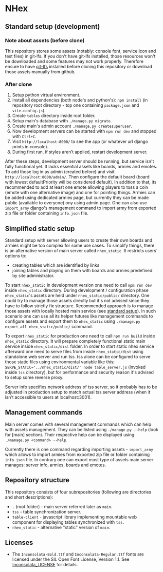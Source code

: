 # NHex

## Standard setup (development)

### Note about assets (before clone)

This repository stores some assets (notably: console font, service icon and test files) in git-lfs.
If you don't have git-lfs installed, those resources won't be downloaded
and some features may not work properly.
Therefore ensure to have [git-lfs](https://git-lfs.com/) installed before cloning this repository
or download those assets manually from github.

### After clone

1. Setup python virtual environment.
2. Install all dependencies (both node's and python's): `npm install` (in repository root directory - top one containing `package.json` and `vite.config.js`).
3. Create `tables` directory inside root folder.
4. Setup main's database with `./manage.py migrate`.
5. Create main's admin account `./manage.py createsuperuser`.
6. Now development servers can be started with `npm run dev` and stopped with `Ctrl+C`.
7. Visit `http://localhost:8000/` to see the app (or whatever url django prints in console).
8. During first run, if styles aren't applied, restart development server.

After these steps, development server should be running,
but service isn't fully functional yet.
It lacks essential assets like boards, armies and emotes.
To add those log in as admin (created before) and visit `http://localhost:8000/admin/`.
Then configure the default board (board with lowest defaultPriority will be considered default).
In addition to that, its recommended to add at least one emote
allowing players to toss a coin (emote with one alternative image)
and one for pointing things.
Armies can be added using dedicated armies page,
but currently they can be made public (available to everyone) ony using admin page.
One can also use `import_army` django's management command to import army from exported zip file or folder containing `info.json` file.

## Simplified static setup

Standard setup with server allowing users to create their own boards and armies might be too complex for some use cases.
To simplify things, there is an alternative version of main server called `nhex_static`.
It restricts users' options to:

- creating tables which are identified by links
- joining tables and playing on them with boards and armies predefined by site administrator.

To start `nhex_static` in development version one need to call `npm run dev`
inside `nhex_static` directory.
During development / configuration phase `nhex_static`'s assets are held under
`nhex_static/public/` directory.
One could try to manage those assets directly but it's not advised since they
have to follow strictly fix structure.
Recommended approach is to manage those assets with locally hosted main service (see [standard setup](#standard-setup-development)).
In such scenario one can use all its helper futures like management commands
to configure assets and export them to `nhex_static` using
`./manage.py export_all nhex_static/public/` command.

To export `nhex_static` for production one need to call `npm run build`
inside `nhex_static` directory.
It will prepare completely functional static main service inside `nhex_static/dist` folder.
In order to start static nhex service afterward one need to serve files from inside `nhex_static/dist` using standalone web server and run tss. tss alone can be configured to serve those static files using environmental variable like this: `SERVE_STATIC='../nhex_static/dist/' node table_server.js` (invoked inside `tss` directory), but for performance and security reason it's advised to setup some reverse proxy.

Server info specifies network address of tss server, so it probably has to be adjusted in production setup to match actual tss server address (when it isn't accessible to users at localhost:3001).

## Management commands

Main server comes with several management commands which can help with assets management.
They can be listed using `./manage.py --help` (look for [main] section).
Their respective help can be displayed using `./manage.py <command> --help`.

Currently there is one command regarding importing assets - `import_army` which allows to import armies from exported zip file or folder containing `info.json` file.
In contrary one can export most type of assets main server manages:
server info, armies, boards and emotes.

## Repository structure

This repository consists of four subrepositories (following are directories and short descriptions):

- `.` (root folder) - main server referred later as `main`.
- `tss` - table synchronization server.
- `table-client` - javascript library implementing mountable web component for displaying tables synchronized with `tss`.
- `nhex_static` - alternative "static" version of `main`.

## Licenses

- The `Inconsolata-Bold.ttf` and `Inconsolata-Regular.ttf` fonts are licensed under the SIL Open Font License, Version 1.1. See [Inconsolata_LICENSE](third_party_licenses/Inconsolata_LICENSE) for details.